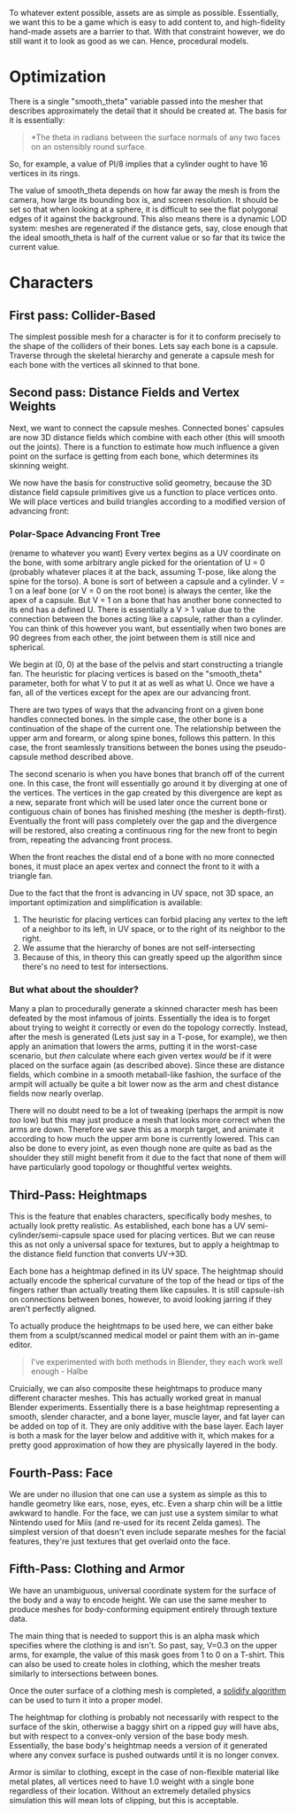 To whatever extent possible, assets are as simple as possible. Essentially, we want this to be a game which is easy to add content to, and high-fidelity hand-made assets are a barrier to that. With that constraint however, we do still want it to look as good as we can. Hence, procedural models.

# Optimization
There is a single "smooth_theta" variable passed into the mesher that describes approximately the detail that it should be created at. The basis for it is essentially:
> *The theta in radians between the surface normals of any two faces on an ostensibly round surface.

So, for example, a value of PI/8 implies that a cylinder ought to have 16 vertices in its rings.

The value of smooth_theta depends on how far away the mesh is from the camera, how large its bounding box is, and screen resolution. It should be set so that when looking at a sphere, it is difficult to see the flat polygonal edges of it against the background. This also means there is a dynamic LOD system: meshes are regenerated if the distance gets, say, close enough that the ideal smooth_theta is half of the current value or so far that its twice the current value.
# Characters
## First pass: Collider-Based
The simplest possible mesh for a character is for it to conform precisely to the shape of the colliders of their bones. Lets say each bone is a capsule. Traverse through the skeletal hierarchy and generate a capsule mesh for each bone with the vertices all skinned to that bone.
## Second pass: Distance Fields and Vertex Weights
Next, we want to connect the capsule meshes. Connected bones' capsules are now 3D distance fields which combine with each other (this will smooth out the joints). There is a function to estimate how much influence a given point on the surface is getting from each bone, which determines its skinning weight.

We now have the basis for constructive solid geometry, because the 3D distance field capsule primitives give us a function to place vertices onto. We will place vertices and build triangles according to a modified version of advancing front:
### Polar-Space Advancing Front Tree
(rename to whatever you want)
Every vertex begins as a UV coordinate on the bone, with some arbitrary angle picked for the orientation of U = 0 (probably whatever places it at the back, assuming T-pose, like along the spine for the torso).
A bone is sort of between a capsule and a cylinder. V = 1 on a leaf bone (or V = 0 on the root bone) is always the center, like the apex of a capsule. But V = 1 on a bone that has another bone connected to its end has a defined U. There is essentially a V > 1 value due to the connection between the bones acting like a capsule, rather than a cylinder. You can think of this however you want, but essentially when two bones are 90 degrees from each other, the joint between them is still nice and spherical.

We begin at (0, 0) at the base of the pelvis and start constructing a triangle fan. The heuristic for placing vertices is based on the "smooth_theta" parameter, both for what V to put it at as well as what U. Once we have a fan, all of the vertices except for the apex are our advancing front.

There are two types of ways that the advancing front on a given bone handles connected bones. In the simple case, the other bone is a continuation of the shape of the current one. The relationship between the upper arm and forearm, or along spine bones, follows this pattern. In this case, the front seamlessly transitions between the bones using the pseudo-capsule method described above.

The second scenario is when you have bones that branch off of the current one. In this case, the front will essentially go around it by diverging at one of the vertices. The vertices in the gap created by this divergence are kept as a new, separate front which will be used later once the current bone or contiguous chain of bones has finished meshing (the mesher is depth-first). Eventually the front will pass completely over the gap and the divergence will be restored, also creating a continuous ring for the new front to begin from, repeating the advancing front process.

When the front reaches the distal end of a bone with no more connected bones, it must place an apex vertex and connect the front to it with a triangle fan.

Due to the fact that the front is advancing in UV space, not 3D space, an important optimization and simplification is available:
1. The heuristic for placing vertices can forbid placing any vertex to the left of a neighbor to its left, in UV space, or to the right of its neighbor to the right.
2. We assume that the hierarchy of bones are not self-intersecting
3. Because of this, in theory this can greatly speed up the algorithm since there's no need to test for intersections.

### But what about the shoulder?
Many a plan to procedurally generate a skinned character mesh has been defeated by the most infamous of joints. Essentially the idea is to forget about trying to weight it correctly or even do the topology correctly. Instead, after the mesh is generated (Lets just say in a T-pose, for example), we then apply an animation that lowers the arms, putting it in the worst-case scenario, but *then* calculate where each given vertex *would* be if it were placed on the surface again (as described above). Since these are distance fields, which combine in a smooth metaball-like fashion, the surface of the armpit will actually be quite a bit lower now as the arm and chest distance fields now nearly overlap.

There will no doubt need to be a lot of tweaking (perhaps the armpit is now *too* low) but this may just produce a mesh that looks more correct when the arms are down. Therefore we save this as a morph target, and animate it according to how much the upper arm bone is currently lowered. This can also be done to every joint, as even though none are quite as bad as the shoulder they still might benefit from it due to the fact that none of them will have particularly good topology or thoughtful vertex weights.
## Third-Pass: Heightmaps
This is the feature that enables characters, specifically body meshes, to actually look pretty realistic. As established, each bone has a UV semi-cylinder/semi-capsule space used for placing vertices. But we can reuse this as not only a universal space for textures, but to apply a heightmap to the distance field function that converts UV->3D.

Each bone has a heightmap defined in its UV space. The heightmap should actually encode the spherical curvature of the top of the head or tips of the fingers rather than actually treating them like capsules. It is still capsule-ish on connections between bones, however, to avoid looking jarring if they aren't perfectly aligned.

To actually produce the heightmaps to be used here, we can either bake them from a sculpt/scanned medical model or paint them with an in-game editor.
>I've experimented with both methods in Blender, they each work well enough - Halbe

Cruicially, we can also composite these heightmaps to produce many different character meshes. This has actually worked great in manual Blender experiments. Essentially there is a base heightmap representing a smooth, slender character, and a bone layer, muscle layer, and fat layer can be added on top of it. They are only additive with the base layer. Each layer is both a mask for the layer below and additive with it, which makes for a pretty good approximation of how they are physically layered in the body.

## Fourth-Pass: Face
We are under no illusion that one can use a system as simple as this to handle geometry like ears, nose, eyes, etc. Even a sharp chin will be a little awkward to handle. For the face, we can just use a system similar to what Nintendo used for Miis (and re-used for its recent Zelda games). The simplest version of that doesn't even include separate meshes for the facial features, they're just textures that get overlaid onto the face.

## Fifth-Pass: Clothing and Armor
We have an unambiguous, universal coordinate system for the surface of the body and a way to encode height. We can use the same mesher to produce meshes for body-conforming equipment entirely through texture data.

The main thing that is needed to support this is an alpha mask which specifies where the clothing is and isn't. So past, say, V=0.3 on the upper arms, for example, the value of this mask goes from 1 to 0 on a T-shirt. This can also be used to create holes in clothing, which the mesher treats similarly to intersections between bones.

Once the outer surface of a clothing mesh is completed, a [solidify algorithm](https://docs.blender.org/manual/en/latest/modeling/modifiers/generate/solidify.html) can be used to turn it into a proper model.

The heightmap for clothing is probably not necessarily with respect to the surface of the skin, otherwise a baggy shirt on a ripped guy will have abs, but with respect to a convex-only version of the base body mesh. Essentially, the base body's heightmap needs a version of it generated where any convex surface is pushed outwards until it is no longer convex.

Armor is similar to clothing, except in the case of non-flexible material like metal plates, all vertices need to have 1.0 weight with a single bone regardless of their location. Without an extremely detailed physics simulation this will mean lots of clipping, but this is acceptable.